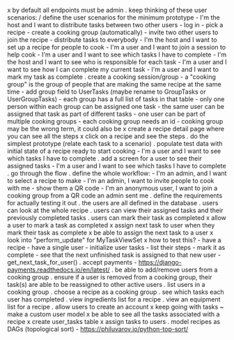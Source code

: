 x by default all endpoints must be admin
. keep thinking of these user scenarios:
/ define the user scenarios for the minimum prototype
    - I'm the host and I want to distribute tasks between two other users
        - log in
        - pick a recipe
        - create a cooking group (automatically)
        - invite two other users to join the recipe
        - distribute tasks to everybody
    - I'm the host and I want to set up a recipe for people to cook
    - I'm a user and I want to join a session to help cook
    - I'm a user and I want to see which tasks I have to complete
    - I'm the host and I want to see who is responsible for each task
    - I'm a user and I want to see how I can complete my current task
    - I'm a user and I want to mark my task as complete
. create a cooking session/group
    - a "cooking group" is the group of people that are making the same
      recipe at the same time
    - add group field to UserTasks (maybe rename to GroupTasks or
      UserGroupTasks)
    - each group has a full list of tasks in that table
    - only one person within each group can be assigned one task
    - the same user can be assigned that task as part of different tasks
    - one user can be part of multiple cooking groups
    - each cooking group needs an id
    - cooking group may be the wrong term, it could also be
x create a recipe detail page where you can see all the steps
x click on a recipe and see the steps
. do the simplest prototype (relate each task to a scenario)
    . populate test data with initial state of a recipe ready to start cooking
        - I'm a user and I want to see which tasks I have to complete
    . add a screen for a user to see their assigned tasks
        - I'm a user and I want to see which tasks I have to complete
        . go through the flow
    . define the whole workflow:
        - I'm an admin, and I want to select a recipe to make
        - I'm an admin, I want to invite people to cook with me
            - show them a QR code
        - I'm an anonymous user, I want to join a cooking group from a QR code
          an admin sent me
    . define the requirements for actually testing it out
        . the users are all defined in the database
        . users can look at the whole recipe
        . users can view their assigned tasks and their previously completed
          tasks
        . users can mark their task as completed
    x allow a user to mark a task as completed
    x assign next task to user when they mark their task as complete
        x be able to assign the next task to a user
        x look into "perform_update" for MyTaskViewSet
        x how to test this?
            - have a recipe
            - have a single user
            - initialize user tasks
            - list their steps
            - mark it as complete
            - see that the next unfinished task is assigned to that new user
            - get_next_task_for_user()
    . accept payments
        - https://django-payments.readthedocs.io/en/latest/
    . be able to add/remove users from a cooking group
    . ensure if a user is removed from a cooking group, their task(s) are able
      to be reassigned to other active users
    . list users in a cooking group
    . choose a recipe as a cooking group
    . see which tasks each user has completed
    . view ingredients list for a recipe
    . view an equipment list for a recipe
    . allow users to create an account
x keep going with tasks
    ~ make a custom user model
    x be able to see all the tasks associated with a recipe
    x create user_tasks table
    x assign tasks to users
. model recipes as DAGs (topological sort)
    - https://philuvarov.io/python-top-sort/
